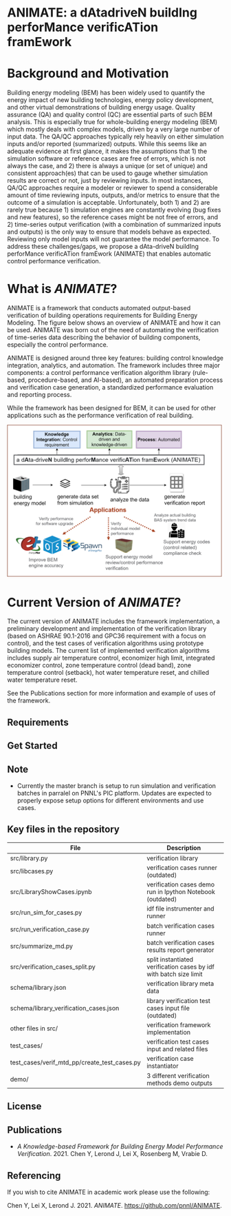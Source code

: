 # ANIMATE: a dAtadriveN buildIng perforMance verificATion framEwork

# Background and Motivation

Building energy modeling (BEM) has been widely used to quantify the energy impact of new building technologies, energy policy development, and other virtual demonstrations of building energy usage. Quality assurance (QA) and quality control (QC) are essential parts of such BEM analysis. This is especially true for whole-building energy modeling (BEM) which mostly deals with complex models, driven by a very large number of input data. The QA/QC approaches typically rely heavily on either simulation inputs and/or reported (summarized) outputs. While this seems like an adequate evidence at first glance, it makes the assumptions that 1) the simulation software or reference cases are free of errors, which is not always the case, and 2) there is always a unique (or set of unique) and consistent approach(es) that can be used to gauge whether simulation results are correct or not, just by reviewing inputs. In most instances, QA/QC approaches require a modeler or reviewer to spend a considerable amount of time reviewing inputs, outputs, and/or metrics to ensure that the outcome of a simulation is acceptable. Unfortunately, both 1) and 2) are rarely true because 1) simulation engines are constantly evolving (bug fixes and new features), so the reference cases might be not free of errors, and 2) time-series output verification (with a combination of summarized inputs and outputs) is the only way to ensure that models behave as expected. Reviewing only model inputs will not guarantee the model performance. To address these challenges/gaps, we propose a dAta-driveN buildIng perforMance verificATion framEwork (ANIMATE) that enables automatic control performance verification.

# What is _ANIMATE_?

ANIMATE is a framework that conducts automated output-based verification of building operations requirements for Building Energy Modeling. The figure below shows an overview of ANIMATE and how it can be used. ANIMATE was born out of the need of automating the verification of time-series data describing the behavior of building components, especially the control performance.

ANIMATE is designed around three key features: building control knowledge integration, analytics, and automation. The framework includes three major components: a control performance verification algorithm library (rule-based, procedure-based, and AI-based), an automated preparation process and verification case generation, a standardized performance evaluation and reporting process.

While the framework has been designed for BEM, it can be used for other applications such as the performance verification of real building.

![Overview of ANIMATE](animate_overview.png)

# Current Version of _ANIMATE_?

The current version of ANIMATE includes the framework implementation, a preliminary development and implementation of the verification library (based on ASHRAE 90.1-2016 and GPC36 requirement with a focus on control), and the test cases of verification algorithms using prototype building models. The current list of implemented verification algorithms includes supply air temperature control, economizer high limit, integrated economizer control, zone temperature control (dead band), zone temperature control (setback), hot water temperature reset, and chilled water temperature reset.

See the Publications section for more information and example of uses of the framework.

## Requirements

## Get Started

## Note

- Currently the master branch is setup to run simulation and verification batches in parralel on PNNL's PIC platform. Updates are expected to properly expose setup options for different environments and use cases.

## Key files in the repository

| File                                         | Description                                                        |
| -------------------------------------------- | ------------------------------------------------------------------ |
| src/library.py                               | verification library                                               |
| src/libcases.py                              | verification cases runner (outdated)                               |
| src/LibraryShowCases.ipynb                   | verification cases demo run in Ipython Notebook (outdated)         |
| src/run_sim_for_cases.py                     | idf file instrumenter and runner                                   |
| src/run_verification_case.py                 | batch verification cases runner                                    |
| src/summarize_md.py                          | batch verification cases results report generator                  |
| src/verification_cases_split.py              | split instantiated verification cases by idf with batch size limit |
| schema/library.json                          | verification library meta data                                     |
| schema/library_verification_cases.json       | library verification test cases input file (outdated)              |
| other files in src/                          | verification framework implementation                              |
| test_cases/                                  | verification test cases input and related files                    |
| test_cases/verif_mtd_pp/create_test_cases.py | verification case instantiator                                     |
| demo/                                        | 3 different verification methods demo outputs                      |

## License

## Publications

- _A Knowledge-based Framework for Building Energy Model Performance Verification_. 2021. Chen Y, Lerond J, Lei X, Rosenberg M, Vrabie D.

## Referencing

If you wish to cite ANIMATE in academic work please use the following:

Chen Y, Lei X, Lerond J. 2021. _ANIMATE_. https://github.com/pnnl/ANIMATE.
